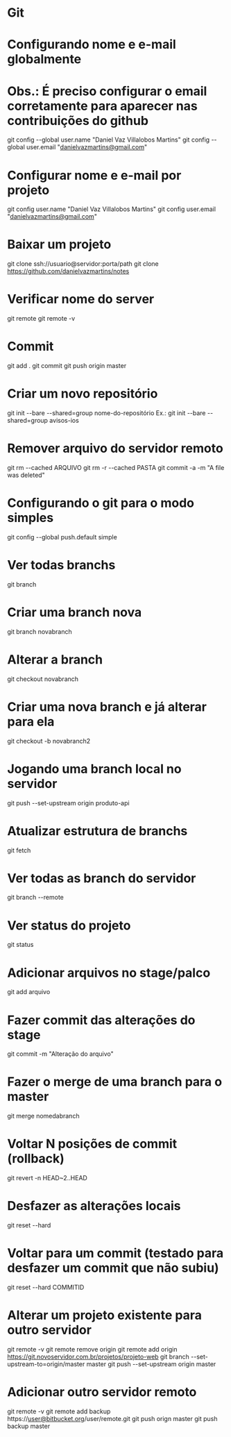 # Git

# Configurando nome e e-mail globalmente
# Obs.: É preciso configurar o email corretamente para aparecer nas contribuições do github
git config --global user.name "Daniel Vaz Villalobos Martins"
git config --global user.email "danielvazmartins@gmail.com"

# Configurar nome e e-mail por projeto
git config user.name "Daniel Vaz Villalobos Martins"
git config user.email "danielvazmartins@gmail.com"

# Baixar um projeto
git clone ssh://usuario@servidor:porta/path
git clone https://github.com/danielvazmartins/notes

# Verificar nome do server
git remote
git remote -v

# Commit
git add .
git commit
git push origin master

# Criar um novo repositório
git init --bare --shared=group nome-do-repositório
Ex.: git init --bare --shared=group avisos-ios

# Remover arquivo do servidor remoto
git rm --cached ARQUIVO
git rm -r --cached PASTA
git commit -a -m "A file was deleted"

# Configurando o git para o modo simples
git config --global push.default simple

# Ver todas branchs
git branch

# Criar uma branch nova
git branch novabranch

# Alterar a branch
git checkout novabranch

# Criar uma nova branch e já alterar para ela
git checkout -b novabranch2

# Jogando uma branch local no servidor
git push --set-upstream origin produto-api

# Atualizar estrutura de branchs
git fetch

# Ver todas as branch do servidor
git branch --remote

# Ver status do projeto
git status

# Adicionar arquivos no stage/palco
git add arquivo

# Fazer commit das alterações do stage
git commit -m "Alteração do arquivo"

# Fazer o merge de uma branch para o master
git merge nomedabranch

# Voltar N posições de commit (rollback)
git revert -n HEAD~2..HEAD

# Desfazer as alterações locais
git reset --hard

# Voltar para um commit (testado para desfazer um commit que não subiu)
git reset --hard COMMITID

# Alterar um projeto existente para outro servidor
git remote -v
git remote remove origin
git remote add origin https://git.novoservidor.com.br/projetos/projeto-web
git branch --set-upstream-to=origin/master master
git push --set-upstream origin master

# Adicionar outro servidor remoto
git remote -v
git remote add backup https://user@bitbucket.org/user/remote.git
git push orign master
git push backup master